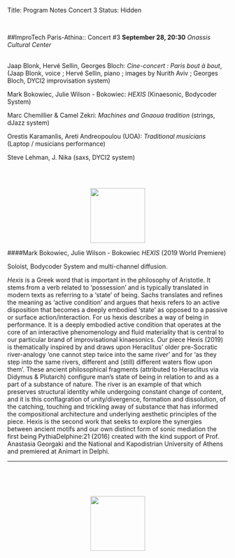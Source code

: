 Title: Program Notes Concert 3
Status: Hidden

<br>

##ImproTech Paris-Athina::  Concert  #3
**September 28, 20:30** *Onassis Cultural Center*  
<br>

Jaap Blonk, Hervé Sellin, Georges Bloch: *Cine-concert : Paris bout à bout*, (Jaap Blonk, voice ; Hervé Sellin, piano ; images by Nurith Aviv ; Georges Bloch, DYCI2 improvisation system)

Mark Bokowiec, Julie Wilson - Bokowiec: *HEXIS* (Kinaesonic, Bodycoder System)

Marc Chemillier & Camel Zekri: *Machines and Gnaoua tradition* (strings, dJazz system)

Orestis Karamanlis, Areti Andreopoulou (UOA): *Traditional musicians* (Laptop / musicians performance)

Steve Lehman, J. Nika (saxs, DYCI2 system)

<br>
<br>

<p align="center">
<img src="../images/IKPoster_frag19.png" width="125" >
</p>

####Mark Bokowiec, Julie Wilson - Bokowiec
*HEXIS* (2019 World Premiere)

Soloist, Bodycoder System and multi-channel diffusion.

*Hexis* is a Greek word that is important in the philosophy of Aristotle. It stems from a verb related to ‘possession’ and is typically translated in modern texts as referring to a ‘state’ of being. Sachs translates and refines the meaning as ‘active condition’ and argues that hexis refers to an active disposition that becomes a deeply embodied ‘state’ as opposed to a passive or surface action/interaction. For us hexis describes a way of being in performance. It is a deeply embodied active condition that operates at the core of an interactive phenomenology and fluid materiality that is central to our particular brand of improvisational kinaesonics. Our piece Hexis (2019) is thematically inspired by and draws upon Heraclitus’ older pre-Socratic river-analogy ‘one cannot step twice into the same river’ and for ‘as they step into the same rivers, different and (still) different waters flow upon them’. These ancient philosophical fragments (attributed to Heraclitus via Didymus & Plutarch) configure man’s state of being in relation to and as a part of a substance of nature. The river is an example of that which preserves structural identity while undergoing constant change of content, and it is this conflagration of unity/divergence, formation and dissolution, of the catching, touching and trickling away of substance that has informed the compositional architecture and underlying aesthetic principles of the piece. Hexis is the second work that seeks to explore the synergies between ancient motifs and our own distinct form of sonic mediation the first being PythiaDelphine:21 (2016) created with the kind support of Prof. Anastasia Georgaki and the National and Kapodistrian University of Athens and premiered at Animart in Delphi.






---
<br>
<br>
<br>

<p align="center">
<img src="../images/IKPoster_frag20.png" width="125" >
</p>
